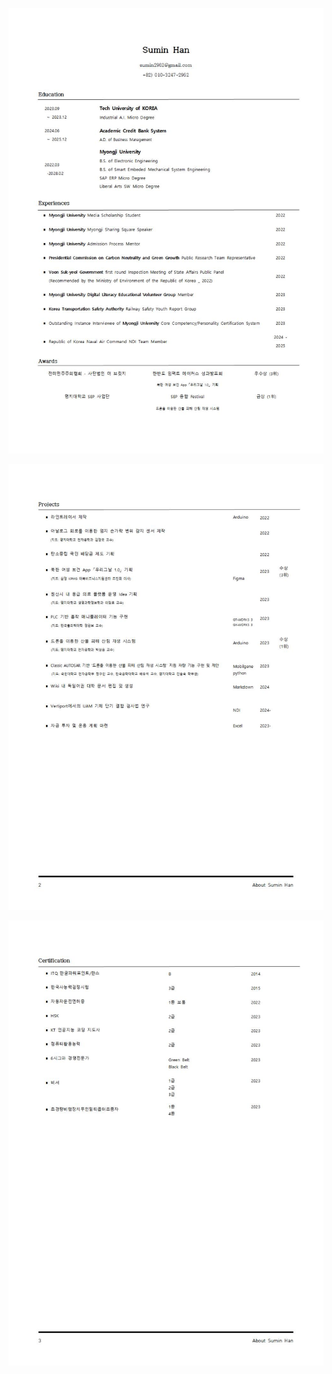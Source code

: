 <p align="center">
  <img src="CV/Sumin Han001.jpg">
</p>
<p align="center">
  <img src="CV/Sumin Han002.jpg">
</p>
<p align="center">
  <img src="CV/Sumin Han003.jpg">
</p>
